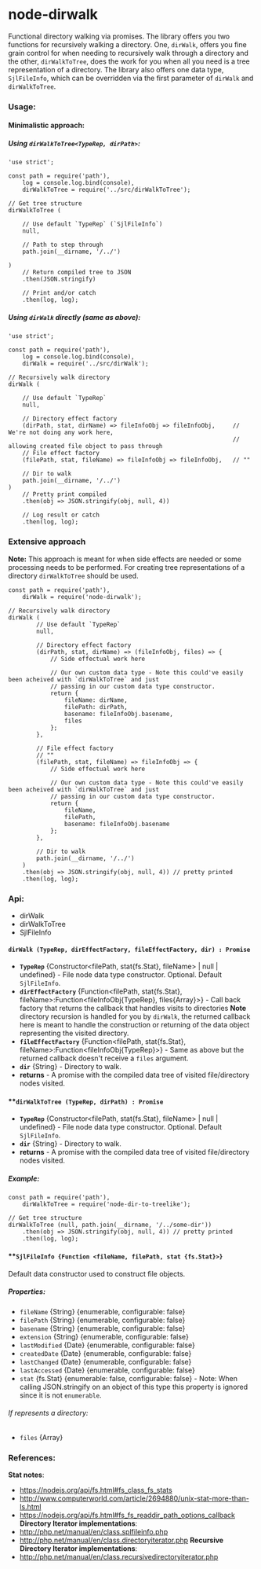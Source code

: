 # node-dirwalk
Functional directory walking via promises.  The library offers you two functions for recursively walking a directory.
 One, `dirWalk`, offers you fine grain control for when needing to recursively walk through a directory
 and the other, `dirWalkToTree`, does the work for you when all you need is a tree representation of a directory.
 The library also offers one data type, `SjlFileInfo`, which can be overridden via the first
 parameter of `dirWalk` and `dirWalkToTree`.

### Usage:

#### Minimalistic approach:

##### Using `dirWalkToTree<TypeRep, dirPath>`:

```
'use strict';

const path = require('path'),
    log = console.log.bind(console),
    dirWalkToTree = require('../src/dirWalkToTree');

// Get tree structure
dirWalkToTree (

    // Use default `TypeRep` (`SjlFileInfo`)
    null,

    // Path to step through
    path.join(__dirname, '/../')

)
    // Return compiled tree to JSON
    .then(JSON.stringify)

    // Print and/or catch
    .then(log, log);

```

##### Using `dirWalk` directly (same as above):

```
'use strict';

const path = require('path'),
    log = console.log.bind(console),
    dirWalk = require('../src/dirWalk');

// Recursively walk directory
dirWalk (

    // Use default `TypeRep`
    null,

    // Directory effect factory
    (dirPath, stat, dirName) => fileInfoObj => fileInfoObj,     // We're not doing any work here,
                                                                // allowing created file object to pass through
    // File effect factory
    (filePath, stat, fileName) => fileInfoObj => fileInfoObj,   // ""

    // Dir to walk
    path.join(__dirname, '/../')
)
    // Pretty print compiled
    .then(obj => JSON.stringify(obj, null, 4))

    // Log result or catch
    .then(log, log);

```

### Extensive approach
**Note:** This approach is meant for when side effects are needed or some processing 
needs to be performed.  For creating tree representations of a directory `dirWalkToTree`
  should be used.
```
const path = require('path'),
    dirWalk = require('node-dirwalk');

// Recursively walk directory
dirWalk (
        // Use default `TypeRep`
        null,

        // Directory effect factory
        (dirPath, stat, dirName) => (fileInfoObj, files) => {
            // Side effectual work here
            
            // Our own custom data type - Note this could've easily been acheived with `dirWalkToTree` and just
            // passing in our custom data type constructor.
            return { 
                fileName: dirName,
                filePath: dirPath,
                basename: fileInfoObj.basename,
                files
            };
        },

        // File effect factory
        // ""
        (filePath, stat, fileName) => fileInfoObj => {
            // Side effectual work here
            
            // Our own custom data type - Note this could've easily been acheived with `dirWalkToTree` and just
            // passing in our custom data type constructor.
            return {
                fileName,
                filePath,
                basename: fileInfoObj.basename
            };
        },

        // Dir to walk
        path.join(__dirname, '/../')
    )
    .then(obj => JSON.stringify(obj, null, 4)) // pretty printed
    .then(log, log);
```

### Api:

- dirWalk
- dirWalkToTree
- SjlFileInfo

#### `dirWalk (TypeRep, dirEffectFactory, fileEffectFactory, dir) : Promise`
- **`TypeRep`** {Constructor<filePath, stat{fs.Stat}, fileName> | null | undefined} - 
    File node data type constructor. Optional.  Default `SjlFileInfo`.
- **`dirEffectFactory`** {Function<filePath, stat{fs.Stat}, fileName>:Function<fileInfoObj{TypeRep}, files{Array}>} - 
    Call back factory that returns the callback that handles visits to directories 
    **Note** directory recursion is handled for you by `dirWalk`, the returned callback
     here is meant to handle the construction or returning of the data object 
     representing the visited directory. 
- **`fileEffectFactory`** {Function<filePath, stat{fs.Stat}, fileName>:Function<fileInfoObj{TypeRep}>} -
    Same as above but the returned callback doesn't receive a `files` argument.
- **`dir`** {String} - Directory to walk.
- **returns** - A promise with the compiled data tree of visited file/directory nodes visited.

#### **`dirWalkToTree (TypeRep, dirPath) : Promise`
- **`TypeRep`** {Constructor<filePath, stat{fs.Stat}, fileName> | null | undefined} - 
    File node data type constructor. Optional.  Default `SjlFileInfo`.
- **`dir`** {String} - Directory to walk.
- **returns** - A promise with the compiled data tree of visited file/directory nodes visited.
##### Example:
```
const path = require('path'),
    dirWalkToTree = require('node-dir-to-treelike');

// Get tree structure
dirWalkToTree (null, path.join(__dirname, '/../some-dir'))
    .then(obj => JSON.stringify(obj, null, 4)) // pretty printed
    .then(log, log);
```

#### **`SjlFileInfo {Function <fileName, filePath, stat {fs.Stat}>}`
Default data constructor used to construct file objects.

##### Properties:
- `fileName` {String} {enumerable, configurable: false}
- `filePath` {String} {enumerable, configurable: false}
- `basename` {String} {enumerable, configurable: false}
- `extension` {String} {enumerable, configurable: false}
- `lastModified` {Date} {enumerable, configurable: false}
- `createdDate` {Date} {enumerable, configurable: false}
- `lastChanged` {Date} {enumerable, configurable: false}
- `lastAccessed` {Date} {enumerable, configurable: false}
- `stat` {fs.Stat} {enumerable: false, configurable: false} - Note: When calling JSON.stringify on an object of this
    type this property is ignored since it is not `enumerable`.

###### If represents a directory:
- `files` {Array<SjlFileInfo>}

### References:
**Stat notes**:
 - https://nodejs.org/api/fs.html#fs_class_fs_stats
 - http://www.computerworld.com/article/2694880/unix-stat-more-than-ls.html
 - https://nodejs.org/api/fs.html#fs_fs_readdir_path_options_callback
**Directory Iterator implementations**:
 - http://php.net/manual/en/class.splfileinfo.php
 - http://php.net/manual/en/class.directoryiterator.php
**Recursive Directory Iterator implementations**:
 - http://php.net/manual/en/class.recursivedirectoryiterator.php
